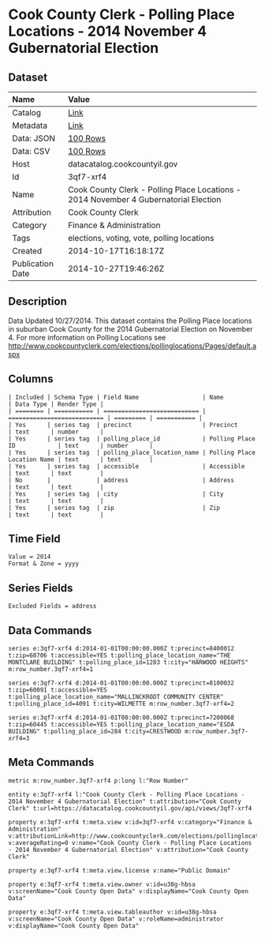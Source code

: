 # Cook County Clerk - Polling Place Locations - 2014 November 4 Gubernatorial Election

## Dataset

| Name | Value |
| :--- | :---- |
| Catalog | [Link](https://catalog.data.gov/dataset/cook-county-clerk-polling-place-locations-2014-november-4-gubernatorial-election-d302d) |
| Metadata | [Link](https://datacatalog.cookcountyil.gov/api/views/3qf7-xrf4) |
| Data: JSON | [100 Rows](https://datacatalog.cookcountyil.gov/api/views/3qf7-xrf4/rows.json?max_rows=100) |
| Data: CSV | [100 Rows](https://datacatalog.cookcountyil.gov/api/views/3qf7-xrf4/rows.csv?max_rows=100) |
| Host | datacatalog.cookcountyil.gov |
| Id | 3qf7-xrf4 |
| Name | Cook County Clerk - Polling Place Locations - 2014 November 4 Gubernatorial Election |
| Attribution | Cook County Clerk |
| Category | Finance & Administration |
| Tags | elections, voting, vote, polling locations |
| Created | 2014-10-17T16:18:17Z |
| Publication Date | 2014-10-27T19:46:26Z |

## Description

Data Updated 10/27/2014. This dataset contains the Polling Place locations in suburban Cook County for the 2014 Gubernatorial Election on November 4. For more information on Polling Locations see http://www.cookcountyclerk.com/elections/pollinglocations/Pages/default.aspx

## Columns

```ls
| Included | Schema Type | Field Name                  | Name                        | Data Type | Render Type |
| ======== | =========== | =========================== | =========================== | ========= | =========== |
| Yes      | series tag  | precinct                    | Precinct                    | text      | number      |
| Yes      | series tag  | polling_place_id            | Polling Place ID            | text      | number      |
| Yes      | series tag  | polling_place_location_name | Polling Place Location Name | text      | text        |
| Yes      | series tag  | accessible                  | Accessible                  | text      | text        |
| No       |             | address                     | Address                     | text      | text        |
| Yes      | series tag  | city                        | City                        | text      | text        |
| Yes      | series tag  | zip                         | Zip                         | text      | text        |
```

## Time Field

```ls
Value = 2014
Format & Zone = yyyy
```

## Series Fields

```ls
Excluded Fields = address
```

## Data Commands

```ls
series e:3qf7-xrf4 d:2014-01-01T00:00:00.000Z t:precinct=8400012 t:zip=60706 t:accessible=YES t:polling_place_location_name="THE MONTCLARE BUILDING" t:polling_place_id=1283 t:city="HARWOOD HEIGHTS" m:row_number.3qf7-xrf4=1

series e:3qf7-xrf4 d:2014-01-01T00:00:00.000Z t:precinct=8100032 t:zip=60091 t:accessible=YES t:polling_place_location_name="MALLINCKRODT COMMUNITY CENTER" t:polling_place_id=4091 t:city=WILMETTE m:row_number.3qf7-xrf4=2

series e:3qf7-xrf4 d:2014-01-01T00:00:00.000Z t:precinct=7200068 t:zip=60445 t:accessible=YES t:polling_place_location_name="ESDA BUILDING" t:polling_place_id=284 t:city=CRESTWOOD m:row_number.3qf7-xrf4=3
```

## Meta Commands

```ls
metric m:row_number.3qf7-xrf4 p:long l:"Row Number"

entity e:3qf7-xrf4 l:"Cook County Clerk - Polling Place Locations - 2014 November 4 Gubernatorial Election" t:attribution="Cook County Clerk" t:url=https://datacatalog.cookcountyil.gov/api/views/3qf7-xrf4

property e:3qf7-xrf4 t:meta.view v:id=3qf7-xrf4 v:category="Finance & Administration" v:attributionLink=http://www.cookcountyclerk.com/elections/pollinglocations/Pages/default.aspx v:averageRating=0 v:name="Cook County Clerk - Polling Place Locations - 2014 November 4 Gubernatorial Election" v:attribution="Cook County Clerk"

property e:3qf7-xrf4 t:meta.view.license v:name="Public Domain"

property e:3qf7-xrf4 t:meta.view.owner v:id=u38g-hbsa v:screenName="Cook County Open Data" v:displayName="Cook County Open Data"

property e:3qf7-xrf4 t:meta.view.tableauthor v:id=u38g-hbsa v:screenName="Cook County Open Data" v:roleName=administrator v:displayName="Cook County Open Data"
```